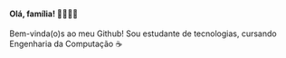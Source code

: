 ####                                  Olá, família! 👋💖✨🦋 
 Bem-vinda(o)s ao meu Github! Sou estudante de tecnologias, cursando Engenharia da Computação ☕

<!-- - 🌱 Aprendendo coisas novas e conhecendo pessoas
- 😄 Pronomes: ela/dela
 -->

